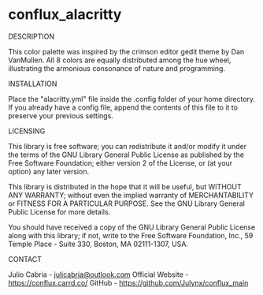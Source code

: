 # conflux_alacritty

  DESCRIPTION
 
 This color palette was inspired by the crimson editor
 gedit theme by Dan VanMullen. All 8 colors are equally distributed 
 among the hue wheel, illustrating the armonious consonance of nature 
 and programming.

  INSTALLATION

Place the "alacritty.yml" file inside the .config folder of your home directory.
If you already have a config file, append the contents of this file
to it to preserve your previous settings.

  LICENSING

 This library is free software; you can redistribute it and/or
 modify it under the terms of the GNU Library General Public
 License as published by the Free Software Foundation; either
 version 2 of the License, or (at your option) any later version.

 This library is distributed in the hope that it will be useful,
 but WITHOUT ANY WARRANTY; without even the implied warranty of
 MERCHANTABILITY or FITNESS FOR A PARTICULAR PURPOSE. See the GNU
 Library General Public License for more details.

 You should have received a copy of the GNU Library General Public
 License along with this library; if not, write to the
 Free Software Foundation, Inc., 59 Temple Place - Suite 330,
 Boston, MA 02111-1307, USA.
 
  CONTACT
 
 Julio Cabria - julicabria@outlook.com
 Official Website - https://conflux.carrd.co/
 GitHub - https://github.com/Julynx/conflux_main

